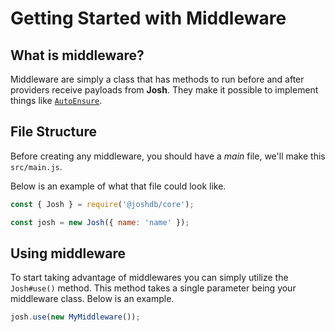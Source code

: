 # Getting Started with Middleware

## What is middleware?

Middleware are simply a class that has methods to run before and after providers receive payloads from **Josh**. They make it possible to implement things like [`AutoEnsure`](https://github.com/josh-development/core/blob/main/src/middlewares/CoreAutoEnsure.ts).

## File Structure

Before creating any middleware, you should have a _main_ file, we'll make this `src/main.js`.

Below is an example of what that file could look like.

```javascript
const { Josh } = require('@joshdb/core');

const josh = new Josh({ name: 'name' });
```

## Using middleware

To start taking advantage of middlewares you can simply utilize the `Josh#use()` method. This method takes a single parameter being your middleware class. Below is an example.

```javascript
josh.use(new MyMiddleware());
```

